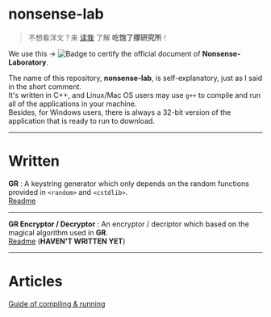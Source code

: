 # nonsense-lab
> 不想看洋文？来 [读我](https://github.com/k612created/nonsense-lab/blob/master/README_zh.md) 了解 **吃饱了撑研究所**！

We use this -> ![Badge](https://img.shields.io/badge/Nonsense-Laboratory-blue) to certify the official document of **Nonsense-Laboratory**.

The name of this repository, **nonsense-lab**, is self-explanatory, just as I said in the short comment.
<br>
It's written in C++, and Linux/Mac OS users may use `g++` to compile and run all of the applications in your machine.
<br>
Besides, for Windows users, there is always a 32-bit version of the application that is ready to run to download.
****
# Written
**GR** : A keystring generator which only depends on the random functions provided in `<random>` and `<cstdlib>`.
<br>
[Readme](https://github.com/k612created/nonsense-lab/blob/master/gr/README.md)
****
**GR Encryptor / Decryptor** : An encryptor / decriptor which based on the magical algorithm used in **GR**.
<br>
[Readme](https://github.com/k612created/nonsense-lab/blob/master/gr-encdecrypt/README.md)
(**HAVEN'T WRITTEN YET**)
****
# Articles
[Guide of compiling & running](https://github.com/k612created/nonsense-lab/blob/master/compile_run_guide.md)

